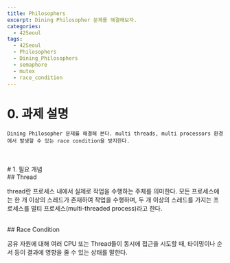 ```yaml
---
title: Philosophers
excerpt: Dining Philosopher 문제를 해결해보자.
categories:
  - 42Seoul
tags:
  - 42Seoul
  - Philosophers
  - Dining_Philosophers
  - semaphore
  - mutex
  - race_condition
---
```


# 0. 과제 설명
	Dining Philosopher 문제를 해결해 본다. multi threads, multi processors 환경에서 발생할 수 있는 race condition을 방지한다.

<br>
<br>
# 1. 필요 개념
<br>
## Thread

thread란 프로세스 내에서 실제로 작업을 수행하는 주체를 의미한다.
모든 프로세스에는 한 개 이상의 스레드가 존재하여 작업을 수행하며, 두 개 이상의 스레드를 가지는 프로세스를 멀티 프로세스(multi-threaded process)라고 한다.

<br>
## Race Condition

공유 자원에 대해 여러 CPU 또는 Thread들이 동시에 접근을 시도할 때, 타이밍이나 순서 등이 결과에 영향을 줄 수 있는 상태를 말한다.



